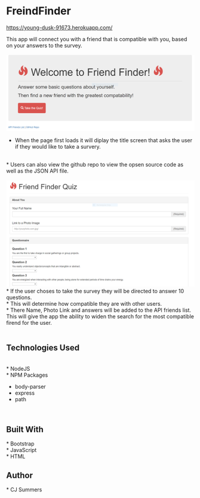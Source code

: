 # FreindFinder
https://young-dusk-91673.herokuapp.com/

This app will connect you with a friend that is compatible with you, based on your answers to the survey.  
<br>
<img src="images/home.PNG">
<br>
 * When the page first loads it will diplay the title screen that asks the user if they would like to take a survery.
 <br>
 * Users can also view the github repo to view the opsen source code as well as the JSON API file.
 <br><br>
 <img src="images/survey.PNG">
 <br>
 * If the user choses to take the survey they will be directed to answer 10 questions.  
 <br>
 * This will determine how compatible they are with other users.  
 <br>
 * There Name, Photo Link and answers will be added to the API friends list. This will give the app the ability to widen the search for the most compatible firend for the user.
 <br>
 <br>
 <h2>Technologies Used</h2>
 <br>
 * NodeJS
 <br>
 * NPM Packages
 <ul>
 <li>body-parser</li>
 <li>express</li>
 <li>path</li>
 </ul>

<br>
<h2>Built With</h2>
* Bootstrap
 <br>
 * JavaScript
 <br>
 * HTML
 <br>

 <h2>Author</h2>
 * CJ Summers 


